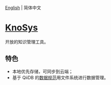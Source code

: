 [English](./README.md) | 简体中文

# [KnoSys](https://ourai.github.io/knosys/)

开放的知识管理工具。

## 特色

- 本地优先存储，可同步到云端；
- 基于 QiiDB 的[数据规范](https://qiidb.github.io/guides/spec/)用文件系统进行数据管理。
